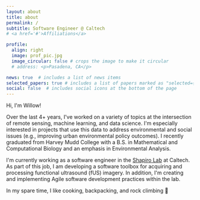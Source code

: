 ```yaml
---
layout: about
title: about
permalink: /
subtitle: Software Engineer @ Caltech
# <a href='#'>Affiliations</a>

profile:
  align: right
  image: prof_pic.jpg
  image_circular: false # crops the image to make it circular
  # address: <p>Pasadena, CA</p>

news: true  # includes a list of news items
selected_papers: true # includes a list of papers marked as "selected={true}"
social: false  # includes social icons at the bottom of the page
---
```


Hi, I'm Willow! 

Over the last 4+ years, I've worked on a variety of topics at the intersection of remote sensing, machine learning, and data science. I'm especially interested in projects that use this data to address environmental and social issues (e.g., improving urban environmental policy outcomes). I recently graduated from Harvey Mudd College with a B.S. in Mathematical and Computational Biology and an emphasis in Environmental Analysis. 

I'm currently working as a software engineer in the <a href="https://shapirolab.caltech.edu">Shapiro Lab</a> at Caltech. As part of this job, I am developing a software toolbox for acquiring and processing functional ultrasound (fUS) imagery. In addition, I'm creating and implementing Agile software development practices within the lab. 

In my spare time, I like cooking, backpacking, and rock climbing :sunrise_over_mountains:
